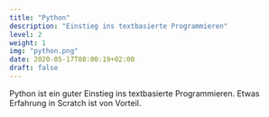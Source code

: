 ```yaml
---
title: "Python"
description: "Einstieg ins textbasierte Programmieren"
level: 2
weight: 1
img: "python.png"
date: 2020-05-17T08:00:19+02:00
draft: false
---
```


Python ist ein guter Einstieg ins textbasierte Programmieren. Etwas Erfahrung in Scratch ist von Vorteil.